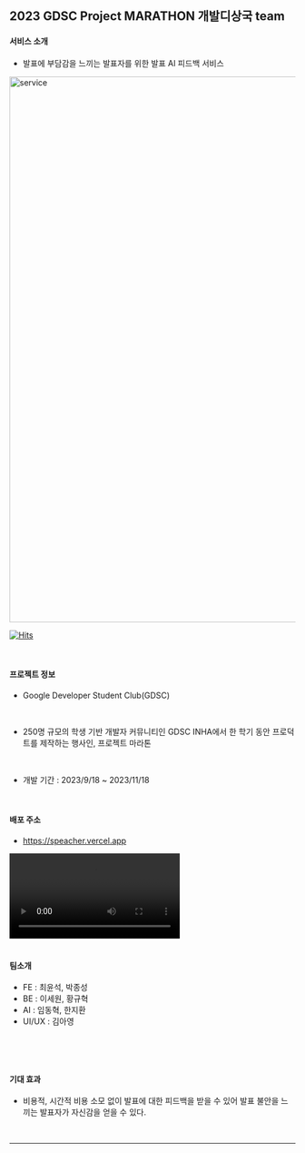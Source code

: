 ## 2023 GDSC Project MARATHON 개발디상국 team

#### 서비스 소개
- 발표에 부담감을 느끼는 발표자를 위한 발표 AI 피드백 서비스

<img width="961" alt="service" src="https://github.com/Speacher/.github/assets/126947828/07f1673a-350d-4142-8a3e-d4c8e2335e3c">

[![Hits](https://hits.seeyoufarm.com/api/count/incr/badge.svg?url=https%3A%2F%2Fgithub.com%2FSpeacher&count_bg=%2379C83D&title_bg=%23555555&icon=&icon_color=%23E7E7E7&title=hits&edge_flat=false)](https://hits.seeyoufarm.com)

<br>

#### 프로젝트 정보
- Google Developer Student Club(GDSC) 
<br>


- 250명 규모의 학생 기반 개발자 커뮤니티인 GDSC INHA에서 한 학기 동안 프로덕트를 제작하는 행사인, 프로젝트 마라톤
  
<br>

- 개발 기간 : 2023/9/18 ~ 2023/11/18
  
<br>

#### 배포 주소
- https://speacher.vercel.app

<div>
  <video src="https://github.com/Speacher/.github/assets/97346583/ea3ab113-4ca8-4416-bfc4-7c0ab1c39e90" />
</div>

<br>

#### 팀소개
- FE : 최윤석, 박종성
- BE : 이세원, 황규혁
- AI : 임동혁, 한지환
- UI/UX : 김아영
<br>


> 
<br>

#### **기대 효과**
- 비용적, 시간적 비용 소모 없이 발표에 대한 피드백을 받을 수 있어 발표 불안을 느끼는 발표자가 자신감을 얻을 수 있다.

<br>

<hr>

